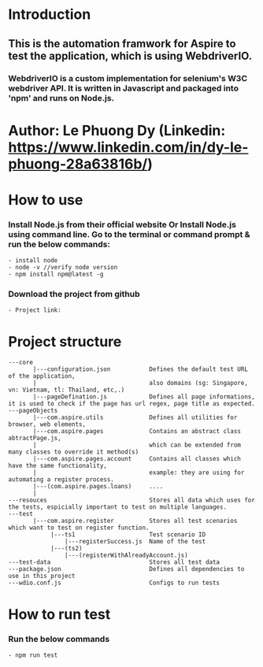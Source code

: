 # Introduction
## This is the automation framwork for Aspire to test the application, which is using WebdriverIO.
### WebdriverIO is a custom implementation for selenium's W3C webdriver API. It is written in Javascript and packaged into 'npm' and runs on Node.js.

# Author: Le Phuong Dy (Linkedin: https://www.linkedin.com/in/dy-le-phuong-28a63816b/) 

# How to use
### Install Node.js from their official website Or Install Node.js using command line. Go to the terminal or command prompt & run the below commands:
    - install node
    - node -v //verify node version
    - npm install npm@latest -g

### Download the project from github
    - Project link:

# Project structure
```
---core
       |---configuration.json           Defines the default test URL of the application, 
       |                                also domains (sg: Singapore, vn: Vietnam, tl: Thailand, etc,.)
       |---pageDefination.js            Defines all page informations, it is used to check if the page has url regex, page title as expected.
---pageObjects
       |---com.aspire.utils             Defines all utilities for browser, web elements,                 
       |---com.aspire.pages             Contains an abstract class abtractPage.js, 
       |                                which can be extended from many classes to override it method(s)
       |---com.aspire.pages.account     Contains all classes which have the same functionality, 
       |                                example: they are using for automating a register process.
       |---(com.aspire.pages.loans)     ....
       |
---resouces                             Stores all data which uses for the tests, espicially important to test on multiple languages.
---test
       |---com.aspire.register          Stores all test scenarios which want to test on register function.
            |---ts1                     Test scenario ID
                |---registerSuccess.js  Name of the test
            |---(ts2)
                |---(registerWithAlreadyAccount.js)
---test-data                            Stores all test data
---package.json                         Defines all dependencies to use in this project
---wdio.conf.js                         Configs to run tests                 
```

# How to run test
### Run the below commands
    - npm run test
